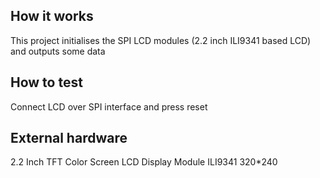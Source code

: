 <!---

This file is used to generate your project datasheet. Please fill in the information below and delete any unused
sections.

You can also include images in this folder and reference them in the markdown. Each image must be less than
512 kb in size, and the combined size of all images must be less than 1 MB.
-->

## How it works

 This project initialises the SPI LCD modules (2.2 inch ILI9341 based LCD) and outputs some data

## How to test

Connect LCD over SPI interface and press reset

## External hardware

2.2 Inch TFT Color Screen LCD Display Module ILI9341 320*240
